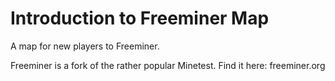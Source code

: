 Introduction to Freeminer Map
===================

A map for new players to Freeminer.

Freeminer is a fork of the rather popular Minetest. Find it here: freeminer.org
